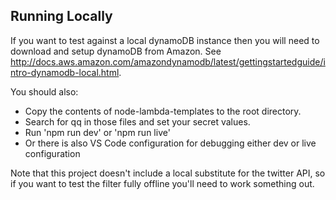 ## Running Locally ##

If you want to test against a local dynamoDB instance then you will need to download and setup dynamoDB from Amazon. See http://docs.aws.amazon.com/amazondynamodb/latest/gettingstartedguide/intro-dynamodb-local.html.

You should also:
- Copy the contents of node-lambda-templates to the root directory.
- Search for qq in those files and set your secret values.
- Run 'npm run dev' or 'npm run live'
- Or there is also VS Code configuration for debugging either dev or live configuration

Note that this project doesn't include a local substitute for the twitter API, so if you want to test the filter fully offline you'll need to work something out.